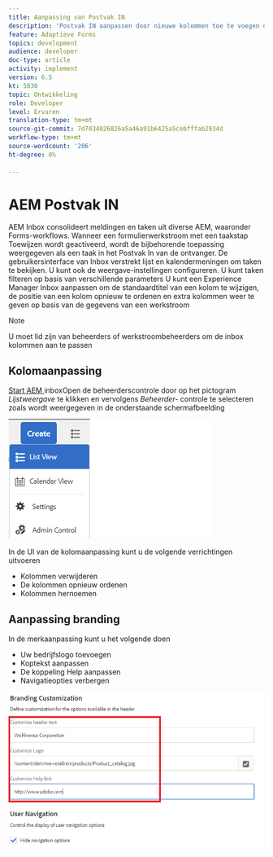 ```yaml
---
title: Aanpassing van Postvak IN
description: 'Postvak IN aanpassen door nieuwe kolommen toe te voegen op basis van workflowgegevens '
feature: Adaptieve Forms
topics: development
audience: developer
doc-type: article
activity: implement
version: 6.5
kt: 5830
topic: Ontwikkeling
role: Developer
level: Ervaren
translation-type: tm+mt
source-git-commit: 7d7034026826a5a46a91b6425a5cebfffab2934d
workflow-type: tm+mt
source-wordcount: '206'
ht-degree: 0%

---
```


# AEM Postvak IN

AEM Inbox consolideert meldingen en taken uit diverse AEM, waaronder Forms-workflows. Wanneer een formulierwerkstroom met een taakstap Toewijzen wordt geactiveerd, wordt de bijbehorende toepassing weergegeven als een taak in het Postvak In van de ontvanger.
De gebruikersinterface van Inbox verstrekt lijst en kalendermeningen om taken te bekijken. U kunt ook de weergave-instellingen configureren. U kunt taken filteren op basis van verschillende parameters
U kunt een Experience Manager Inbox aanpassen om de standaardtitel van een kolom te wijzigen, de positie van een kolom opnieuw te ordenen en extra kolommen weer te geven op basis van de gegevens van een werkstroom


>[!NOTE]
>
>U moet lid zijn van beheerders of werkstroombeheerders om de inbox kolommen aan te passen

## Kolomaanpassing

[Start AEM ](http://localhost:4502/aem/inbox)
inboxOpen de beheerderscontrole door op het pictogram  _Lijstweergave_ te klikken en vervolgens  _Beheerder-_ controle te selecteren zoals wordt weergegeven in de onderstaande schermafbeelding

![beheer](assets/open-customization.png)

In de UI van de kolomaanpassing kunt u de volgende verrichtingen uitvoeren

* Kolommen verwijderen
* De kolommen opnieuw ordenen
* Kolommen hernoemen

## Aanpassing branding

In de merkaanpassing kunt u het volgende doen

* Uw bedrijfslogo toevoegen
* Koptekst aanpassen
* De koppeling Help aanpassen
* Navigatieopties verbergen

![inbox-branding](assets/branding-customization.PNG)
